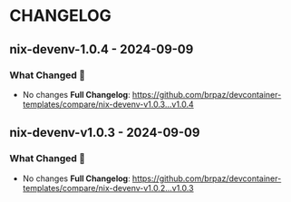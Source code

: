# CHANGELOG

## nix-devenv-1.0.4 - 2024-09-09

### What Changed 👀

* No changes
  **Full Changelog**: https://github.com/brpaz/devcontainer-templates/compare/nix-devenv-v1.0.3...v1.0.4

## nix-devenv-v1.0.3 - 2024-09-09

### What Changed 👀

* No changes
  **Full Changelog**: https://github.com/brpaz/devcontainer-templates/compare/nix-devenv-v1.0.2...v1.0.3
